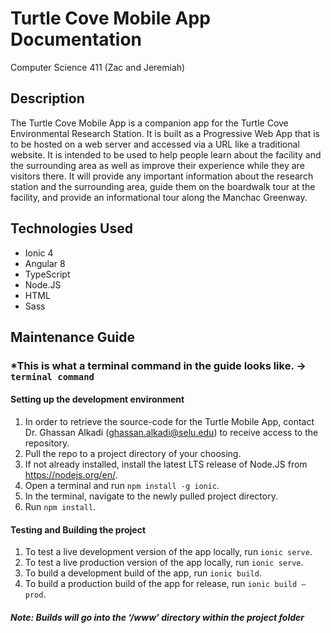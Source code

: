 # Turtle Cove Mobile App Documentation

Computer Science 411 (Zac and Jeremiah)

## Description

The Turtle Cove Mobile App is a companion app for the Turtle Cove Environmental Research Station. It is built as a Progressive Web App that is to be hosted on a web server and accessed via a URL like a traditional website. It is intended to be used to help people learn about the facility and the surrounding area as well as improve their experience while they are visitors there. It will provide any important information about the research station and the surrounding area, guide them on the boardwalk tour at the facility, and provide an informational tour along the Manchac Greenway.

## Technologies Used

-	Ionic 4
-	Angular 8
-	TypeScript
-	Node.JS
-	HTML
-	Sass

## Maintenance Guide
### *This is what a terminal command in the guide looks like. -> `terminal command`
#### Setting up the development environment
1.  In order to retrieve the source-code for the Turtle Mobile App, contact Dr. Ghassan Alkadi (ghassan.alkadi@selu.edu) to receive access to the repository.
2.  Pull the repo to a project directory of your choosing.
3.  If not already installed, install the latest LTS release of Node.JS from https://nodejs.org/en/.
4.  Open a terminal and run `npm install -g ionic`.
5.  In the terminal, navigate to the newly pulled project directory.
6.  Run `npm install`.
#### Testing and Building the project 
1.  To test a live development version of the app locally, run `ionic serve`.
2.  To test a live production version of the app locally, run `ionic serve`.
3.  To build a development build of the app, run `ionic build`.
4.  To build a production build of the app for release, run `ionic build –prod`.
##### Note: Builds will go into the ‘/www’ directory within the project folder
